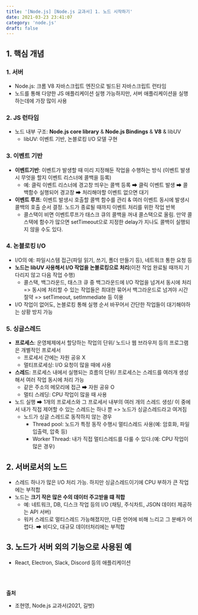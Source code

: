 ```yaml
---
title: '[Node.js] [Node.js 교과서] 1. 노드 시작하기'
date: 2021-03-23 23:41:07
category: 'node.js'
draft: false
---
```

<p>

## 1. 핵심 개념
### 1. 서버
- Node.js: 크롬 V8 자바스크립트 엔진으로 빌드된 자바스크립트 런타임
- 노드를 통해 다양한 JS 애플리케이션 실행 가능하지만, 서버 애플리케이션을 실행하는데에 가장 많이 사용

### 2. JS 런타임
- 노드 내부 구조: **Node.js core library** & **Node.js Bindings** & **V8** & libUV
  - libUV: 이벤트 기반, 논블로킹 I/O 모델 구현

### 3. 이벤트 기반
- **이벤트기반**: 이벤트가 발생할 때 미리 지정해둔 작업을 수행하는 방식 (이벤트 발생시 무엇을 할지 이벤트 리스너에 콜백을 등록)
  - 예: 클릭 이벤트 리스너에 경고창 띄우는 콜백 등록 ➡ 클릭 이벤트 발생 ➡ 콜백함수 실행되어 경고창 ➡ 처리해야할 이벤트 없으면 대기
- **이벤트 루프**: 이벤트 발생시 호출할 콜백 함수를 관리 & 여러 이벤트 동시에 발생시 콜백의 호출 순서 결정. 노드가 종료될 때까지 이벤트 처리를 위한 작업 반복
  - 콜스택이 비면 이벤트루프가 태스크 큐의 콜백을 꺼내 콜스택으로 올림. 만약 콜스택에 함수가 많으면 setTimeout으로 지정한 delay가 지나도 콜백이 실행되지 않을 수도 있다.

### 4. 논블로킹 I/O
- I/O의 예: 파일시스템 접근(파일 읽기, 쓰기, 폴더 만들기 등), 네트워크 통한 요청 등
- **노드는 libUV 사용해서 I/O 작업을 논블로킹으로 처리**(이전 작업 완료될 때까지 기다리지 않고 다음 작업 수행)
  - 콜스택, 백그라운드, 태스크 큐 중 백그라운드에 I/O 작업을 넘겨서 동시에 처리 => 동시에 처리할 수 있는 작업들은 최대한 묶어서 백그라운드로 넘겨야 시간 절약 => setTimeout, setImmediate 등 이용
- I/O 작업이 없어도, 논블로킹 통해 실행 순서 바꾸어서 간단한 작업들이 대기해야하는 상황 방지 가능  
  
### 5. 싱글스레드
- **프로세스**: 운영체제에서 할당하는 작업의 단위/ 노드나 웹 브라우저 등의 프로그램은 개별적인 프로세서
  - 프로세서 간에는 자원 공유 X
  - 멀티프로세싱: I/O 요청이 많을 때에 사용
- **스레드**: 프로세스 내에서 실행되는 흐름의 단위/ 프로세스는 스레드를 여러개 생성해서 여러 작업 동시에 처리 가능
  - 같은 주소의 메모리에 접근 ➡ 자원 공유 O
  - 멀티 스레딩: CPU 작업이 많을 때 사용
- 노드 실행 ➡ 1개의 프로세스와 그 프로세서 내부의 여러 개의 스레드 생성/ 이 중에서 내가 직접 제어할 수 있는 스레드는 하나 뿐 => 노드가 싱글스레드라고 여겨짐
  - 노드가 싱글 스레드로 동작하지 않는 경우
    - Thread pool: 노드가 특정 동작 수행시 멀티스레드 사용(예: 암호화, 파일 입출력, 압축 등)
    - Worker Thread: 내가 직접 멀티스레드를 다룰 수 있다.(예: CPU 작업이 많은 경우)


## 2. 서버로서의 노드
- 스레드 하나가 많은 I/O 처리 가능. 하지만 싱글스레드이기에 CPU 부하가 큰 작업에는 부적합
- 노드는 **크기 작은 많은 수의 데이터 주고받을 떄 적합**
  - 예: 네트워크, DB, 디스크 작업 등의 I/O (채팅, 주식차트, JSON 데이터 제공하는 API 서버)
  - 워커 스레드로 멀티스레드 가능해졌지만, 다른 언어에 비해 느리고 그 분배가 어렵다. ➡ 비디오, 대규모 데이터처리에는 부적합


## 3. 노드가 서버 외의 기능으로 사용된 예
- React, Electron, Slack, Discord 등의 애플리케이션

</br>
</br>

**출처**
- 조현영, Node.js 교과서(2021, 길벗)

</p>